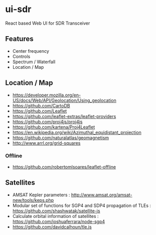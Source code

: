 # ui-sdr

React based Web UI for SDR Transceiver

## Features
  * Center frequency
  * Controls
  * Spectrum / Waterfall
  * Location / Map

## Location / Map

  * https://developer.mozilla.org/en-US/docs/Web/API/Geolocation/Using_geolocation
  * https://github.com/CartoDB
  * https://github.com/Leaflet
  * https://github.com/leaflet-extras/leaflet-providers
  * https://github.com/proj4js/proj4js
  * https://github.com/kartena/Proj4Leaflet
  * https://en.wikipedia.org/wiki/Azimuthal_equidistant_projection
  * https://github.com/naturalatlas/geomagnetism
  * http://www.arrl.org/grid-squares  
  
### Offline

  * https://github.com/robertomlsoares/leaflet-offline

## Satellites

  * AMSAT Kepler parameters : http://www.amsat.org/amsat-new/tools/keps.php
  * Modular set of functions for SGP4 and SDP4 propagation of TLEs : https://github.com/shashwatak/satellite-js
  * Calculate orbital information of satellites : https://github.com/joshuaferrara/node-sgp4
  * https://github.com/davidcalhoun/tle.js
